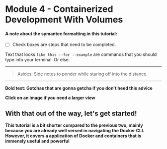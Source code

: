 # Module 4 - Containerized Development With Volumes

#### A note about the symantec formatting in this tutorial:

- [ ] Check boxes are steps that need to be completed.

Text that looks `like this --for --example` are commands that you should type into your terminal. Or else.

---
>Asides: Side notes to ponder while staring off into the distance.

---

**Bold text: Gotchas that are gonna getcha if you don't heed this advice**

**Click on an image if you need a larger view**

## With that out of the way, let's get started!


**This tutorial is a bit shorter compared to the previous two, mainly because you are already well versed in navigating the Docker CLI. However, it covers a application of Docker and containers that is immensly useful and powerful**










